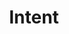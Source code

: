---
locale: en
lawForPalestine: Law for Palestine
title: Intent
descriptionShort: Israeli incitement to Genocide
description: The statements of genocidal intent in this database highlight the intentionality fueling specific acts that constitute genocide, committed by the Israeli Armed Forces against Palestinians.
aboutDatabase: About this research
back: Back to statements
learnMore: Learn more
themes: Themes
allThemes: All Themes
civilianHarm: Civilian Harm
genocidalIntent: Genocidal Intent
forcedDisplacement: Forced Displacement
collectivePunishment: Collective Punishment
dehumanisation: Dehumanisation
destruction: Destruction of Infrastructure
starvation: Starvation
torture: Torture
sectors: Sectors
allSectors: All Sectors
armedForces: Armed Forces
decisionMakers: Decision Makers
legislators: Legislators
publicFigures: Public Figures
formerGovernment: Former Government
media: Media
other: Other
persons: Persons
findPersons: Find statements from an individual.
searchByName: Search by name
statements: Statements
noStatementsFound: No statements were found matching these parameters.
note: "Note: "
noDate: No Date
sources: Sources
permalink: Permalink
orderBy: Order By
oldest: Oldest
newest: Newest
showAll: Show all
filter: Filter
close: Close
search: Search
searchStatements: Search statements
searchAndFilter: Search and Filter
loading: Loading
credit: Data collected and maintained by <a href="{l4pUrl}">Law for Palestine</a>. Research portal created in partnership with <a href="{vpUrl}">Visualizing Palestine</a>.
downloadOrView: Download the <a href="{dataUrl}">full dataset</a> or view the <a href="{spreadsheetUrl}">spreadsheet</a>.
selected: Selected
autocompleteUnselect: Press Enter or Space to remove selection
autocompleteInstructions: When autocomplete results are available use up and down arrows to review and enter to select.
autocompletePrompt: Type 3 or more characters to view results
pageNotFound: 404 Page Not Found
pageNotFoundText: Sorry, we couldn't find the page that you were looking for.
---
